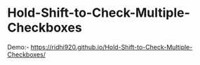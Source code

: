 # Hold-Shift-to-Check-Multiple-Checkboxes
Demo:- https://ridhi920.github.io/Hold-Shift-to-Check-Multiple-Checkboxes/
